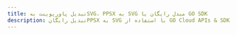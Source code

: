 ---title: تبدیل پاورپوینت بهSVG، PPSX به SVG مبدل رایگان یا GO SDKdescription: تبدیل رایگانPPSX به SVG با استفاده از GO Cloud APIs & SDK. همچنین اسناد Microsoft PowerPoint را در Cloud ایجاد، ویرایش و رندر کنید.---